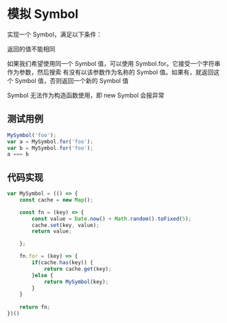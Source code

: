 # 模拟 Symbol
实现一个 Symbol，满足以下条件：

返回的值不能相同

如果我们希望使⽤同⼀个 Symbol 值，可以使⽤ Symbol.for。它接受⼀个字符串作为参数，然后搜索 
有没有以该参数作为名称的 Symbol 值。如果有，就返回这个 Symbol 值，否则返回⼀个新的 Symbol 
值

Symbol 无法作为构造函数使用，即 new Symbol 会报异常

## 测试用例
```javascript
MySymbol('foo');
var a = MySymbol.for('foo');
var b = MySymbol.for('foo');
a === b
```

## 代码实现
```javascript
var MySymbol = (() => {
	const cache = new Map();

	const fn = (key) => {
		const value = Date.now() + Math.random().toFixed(5);
		cache.set(key, value);
		return value;

	};

	fn.for = (key) => {
		if(cache.has(key)) {
			return cache.get(key);
		}else {
			return MySymbol(key);
		}
	}
	
	return fn;
})()
```